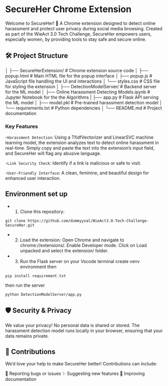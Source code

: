 # SecureHer Chrome Extension


Welcome to SecureHer! 🚀
A Chrome extension designed to detect online harassment and protect user privacy during social media browsing. Created as part of the WieAct 3.0 Tech Challenge, SecureHer empowers users, especially women, by providing tools to stay safe and secure online.

## 🛠️ Project Structure

│
├── SecureHerExtension/      # Chrome extension source code
│   ├── popup.html          # Main HTML file for the popup interface
│   ├── popup.js            # JavaScript file handling the UI and interactions
│   └── styles.css          # CSS file for styling the extension
│
├── DetectionModelServer/   # Backend server for the ML model
│   ├── Online Harassment Detecting Models.ipynb            # Jupyter Notebook for the the Algorithms
|   ├── app.py                                              # Flask API serving the ML model
│   ├── model.pkl                                           # Pre-trained harassment detection model
│   └── requirements.txt                                    # Python dependencies
│
└── README.md               # Project documentation

### Key Features



-`Harassment Detection`: Using a TfidfVectorizer and LinearSVC machine learning model, the extension analyzes text to detect online harassment in real-time. Simply copy and paste the text into the extension’s input field, and SecureHer will flag any abusive language.

-`Link Security Check`: Identify if a link is malicious or safe to visit.
               
-`User-Friendly Interface`: A clean, feminine, and beautiful design for enhanced user interaction.






##  Environment set up
 - 1. Clone this repository:

```
git clone https://github.com/dummyysal/WieAct3.0-Tech-Challenge-SecureHer.git

```
- 2. Load the extension:
Open Chrome and navigate to chrome://extensions/.
Enable Developer mode.
Click on Load unpacked and select the extension/ folder.

- 3. Run the Flask server
on your Vscode terminal create venv environment then
```
pip install requirement.txt

```
then run the server

```
python DetectionModelServer/app.py

```
## 🛡️ Security & Privacy
We value your privacy! No personal data is shared or stored. The harassment detection model runs locally in your browser, ensuring that your data remains private.


## 🤝 Contributions
We’d love your help to make SecureHer better! Contributions can include:

🔧 Reporting bugs or issues
✨ Suggesting new features
📝 Improving documentation
